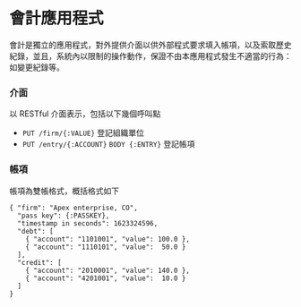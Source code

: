 # 會計應用程式
會計是獨立的應用程式，對外提供介面以供外部程式要求填入帳項，以及索取歷史紀錄，並且，系統內以限制的操作動作，保證不由本應用程式發生不適當的行為：如變更紀錄等。

### 介面
以 RESTful 介面表示，包括以下幾個呼叫點

- `PUT /firm/{:VALUE}` 登記組織單位
- `PUT /entry/{:ACCOUNT}` `BODY {:ENTRY}` 登記帳項

### 帳項
帳項為雙帳格式，概括格式如下

```
{ "firm": "Apex enterprise, CO",
  "pass key": {:PASSKEY},
  "timestamp in seconds": 1623324596,
  "debt": [
    { "account": "1101001", "value": 100.0 },
    { "account": "1110101", "value":  50.0 }
  ],
  "credit": [
    { "account": "2010001", "value": 140.0 },
    { "account": "4201001", "value":  10.0 }
  ]
}
```
